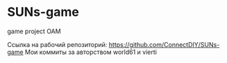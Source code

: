 # SUNs-game
game project OAM

Ссылка на рабочий репозиторий: https://github.com/ConnectDIY/SUNs-game
Мои коммиты за авторством world61 и vierti
